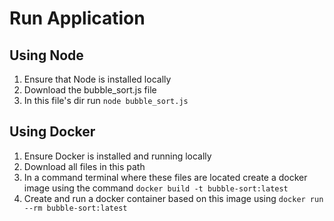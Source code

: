 # Run Application

## Using Node

1. Ensure that Node is installed locally
2. Download the bubble_sort.js file
3. In this file's dir run `node bubble_sort.js`

## Using Docker

1. Ensure Docker is installed and running locally
2. Download all files in this path
3. In a command terminal where these files are located create a docker image using the command
   `docker build -t bubble-sort:latest`
4. Create and run a docker container based on this image using
   `docker run --rm bubble-sort:latest`
